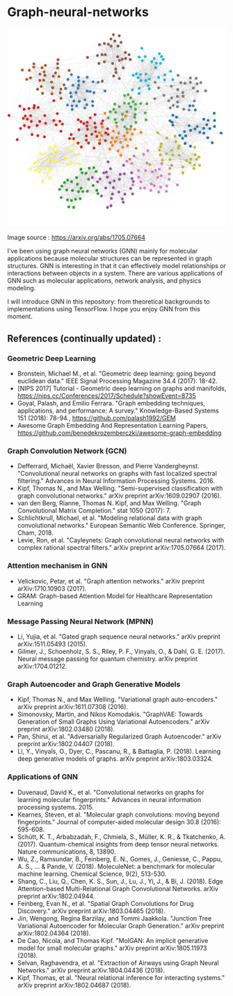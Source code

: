 # Graph-neural-networks
![](gnn.png)

Image source : https://arxiv.org/abs/1705.07664

I've been using graph neural networks (GNN) mainly for molecular applications because molecular structures can be represented in graph structures. GNN is interesting in that it can effectively model relationships or interactions between objects in a system. There are various applications of GNN such as molecular applications, network analysis, and physics modeling.

I will introduce GNN in this repository: from theoretical backgrounds to implementations using TensorFlow. I hope you enjoy GNN from this moment.

## References (continually updated) :
### Geometric Deep Learning
* Bronstein, Michael M., et al. "Geometric deep learning: going beyond euclidean data." IEEE Signal Processing Magazine 34.4 (2017): 18-42.
* [NIPS 2017] Tutorial - Geometric deep learning on graphs and manifolds, https://nips.cc/Conferences/2017/Schedule?showEvent=8735
* Goyal, Palash, and Emilio Ferrara. "Graph embedding techniques, applications, and performance: A survey." Knowledge-Based Systems 151 (2018): 78-94., https://github.com/palash1992/GEM
* Awesome Graph Embedding And Representation Learning Papers, https://github.com/benedekrozemberczki/awesome-graph-embedding

### Graph Convolution Network (GCN)
* Defferrard, Michaël, Xavier Bresson, and Pierre Vandergheynst. "Convolutional neural networks on graphs with fast localized spectral filtering." Advances in Neural Information Processing Systems. 2016.
* Kipf, Thomas N., and Max Welling. "Semi-supervised classification with graph convolutional networks." arXiv preprint arXiv:1609.02907 (2016).
* van den Berg, Rianne, Thomas N. Kipf, and Max Welling. "Graph Convolutional Matrix Completion." stat 1050 (2017): 7.
* Schlichtkrull, Michael, et al. "Modeling relational data with graph convolutional networks." European Semantic Web Conference. Springer, Cham, 2018.
* Levie, Ron, et al. "Cayleynets: Graph convolutional neural networks with complex rational spectral filters." arXiv preprint arXiv:1705.07664 (2017).

### Attention mechanism in GNN
* Velickovic, Petar, et al. "Graph attention networks." arXiv preprint arXiv:1710.10903 (2017).
* GRAM: Graph-based Attention Model for Healthcare Representation Learning

### Message Passing Neural Network (MPNN)
* Li, Yujia, et al. "Gated graph sequence neural networks." arXiv preprint arXiv:1511.05493 (2015).
* Gilmer, J., Schoenholz, S. S., Riley, P. F., Vinyals, O., & Dahl, G. E. (2017). Neural message passing for quantum chemistry. arXiv preprint arXiv:1704.01212.

### Graph Autoencoder and Graph Generative Models
* Kipf, Thomas N., and Max Welling. "Variational graph auto-encoders." arXiv preprint arXiv:1611.07308 (2016).
* Simonovsky, Martin, and Nikos Komodakis. "GraphVAE: Towards Generation of Small Graphs Using Variational Autoencoders." arXiv preprint arXiv:1802.03480 (2018).
* Pan, Shirui, et al. "Adversarially Regularized Graph Autoencoder." arXiv preprint arXiv:1802.04407 (2018).
* Li, Y., Vinyals, O., Dyer, C., Pascanu, R., & Battaglia, P. (2018). Learning deep generative models of graphs. arXiv preprint arXiv:1803.03324.


### Applications of GNN
* Duvenaud, David K., et al. "Convolutional networks on graphs for learning molecular fingerprints." Advances in neural information processing systems. 2015.
* Kearnes, Steven, et al. "Molecular graph convolutions: moving beyond fingerprints." Journal of computer-aided molecular design 30.8 (2016): 595-608.
* Schütt, K. T., Arbabzadah, F., Chmiela, S., Müller, K. R., & Tkatchenko, A. (2017). Quantum-chemical insights from deep tensor neural networks. Nature communications, 8, 13890.
* Wu, Z., Ramsundar, B., Feinberg, E. N., Gomes, J., Geniesse, C., Pappu, A. S., ... & Pande, V. (2018). MoleculeNet: a benchmark for molecular machine learning. Chemical Science, 9(2), 513-530.
* Shang, C., Liu, Q., Chen, K. S., Sun, J., Lu, J., Yi, J., & Bi, J. (2018). Edge Attention-based Multi-Relational Graph Convolutional Networks. arXiv preprint arXiv:1802.04944.
* Feinberg, Evan N., et al. "Spatial Graph Convolutions for Drug Discovery." arXiv preprint arXiv:1803.04465 (2018).
* Jin, Wengong, Regina Barzilay, and Tommi Jaakkola. "Junction Tree Variational Autoencoder for Molecular Graph Generation." arXiv preprint arXiv:1802.04364 (2018).
* De Cao, Nicola, and Thomas Kipf. "MolGAN: An implicit generative model for small molecular graphs." arXiv preprint arXiv:1805.11973 (2018).
* Selvan, Raghavendra, et al. "Extraction of Airways using Graph Neural Networks." arXiv preprint arXiv:1804.04436 (2018).
* Kipf, Thomas, et al. "Neural relational inference for interacting systems." arXiv preprint arXiv:1802.04687 (2018).
